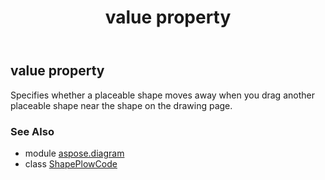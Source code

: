 ﻿---
title: value property
second_title: Aspose.Diagram for Python via .NET API References
description: 
type: docs
weight: 40
url: /python-net/aspose.diagram/shapeplowcode/value/
is_root: false
---

## value property


Specifies whether a placeable shape moves away when you drag another placeable shape near the shape on the drawing page.

### See Also
* module [aspose.diagram](../../)
* class [ShapePlowCode](/diagram/python-net/aspose.diagram/shapeplowcode)
